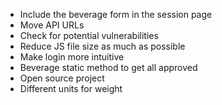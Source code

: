 - Include the beverage form in the session page
- Move API URLs
- Check for potential vulnerabilities
- Reduce JS file size as much as possible
- Make login more intuitive
- Beverage static method to get all approved
- Open source project
- Different units for weight
